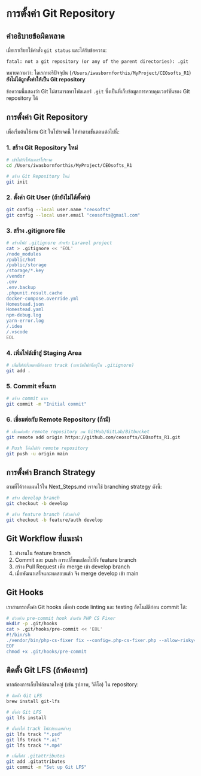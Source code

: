 # การตั้งค่า Git Repository

## คำอธิบายข้อผิดพลาด

เมื่อเราเรียกใช้คำสั่ง `git status` และได้รับข้อความ:

```
fatal: not a git repository (or any of the parent directories): .git
```

หมายความว่า: ไดเรกทอรีปัจจุบัน (`/Users/iwasbornforthis/MyProject/CEOsofts_R1`) **ยังไม่ได้ถูกตั้งค่าให้เป็น Git repository**

ข้อความนี้แสดงว่า Git ไม่สามารถหาโฟลเดอร์ `.git` ซึ่งเป็นที่เก็บข้อมูลการควบคุมเวอร์ชันของ Git repository ได้

## การตั้งค่า Git Repository

เพื่อเริ่มต้นใช้งาน Git ในโปรเจคนี้ ให้ทำตามขั้นตอนต่อไปนี้:

### 1. สร้าง Git Repository ใหม่

```bash
# เข้าไปยังโฟลเดอร์โปรเจค
cd /Users/iwasbornforthis/MyProject/CEOsofts_R1

# สร้าง Git Repository ใหม่
git init
```

### 2. ตั้งค่า Git User (ถ้ายังไม่ได้ตั้งค่า)

```bash
git config --local user.name "ceosofts"
git config --local user.email "ceosofts@gmail.com"
```

### 3. สร้าง .gitignore file

```bash
# สร้างไฟล์ .gitignore สำหรับ Laravel project
cat > .gitignore << 'EOL'
/node_modules
/public/hot
/public/storage
/storage/*.key
/vendor
.env
.env.backup
.phpunit.result.cache
docker-compose.override.yml
Homestead.json
Homestead.yaml
npm-debug.log
yarn-error.log
/.idea
/.vscode
EOL
```

### 4. เพิ่มไฟล์เข้าสู่ Staging Area

```bash
# เพิ่มไฟล์ทั้งหมดที่ต้องการ track (ยกเว้นไฟล์ที่อยู่ใน .gitignore)
git add .
```

### 5. Commit ครั้งแรก

```bash
# สร้าง commit แรก
git commit -m "Initial commit"
```

### 6. เชื่อมต่อกับ Remote Repository (ถ้ามี)

```bash
# เชื่อมต่อกับ remote repository บน GitHub/GitLab/Bitbucket
git remote add origin https://github.com/ceosofts/CEOsofts_R1.git

# Push โค้ดไปยัง remote repository
git push -u origin main
```

## การตั้งค่า Branch Strategy

ตามที่ได้วางแผนไว้ใน Next_Steps.md เราจะใช้ branching strategy ดังนี้:

```bash
# สร้าง develop branch
git checkout -b develop

# สร้าง feature branch (ตัวอย่าง)
git checkout -b feature/auth develop
```

## Git Workflow ที่แนะนำ

1. ทำงานใน feature branch
2. Commit และ push การเปลี่ยนแปลงไปยัง feature branch
3. สร้าง Pull Request เพื่อ merge เข้า develop branch
4. เมื่อพัฒนาเสร็จและทดสอบแล้ว จึง merge develop เข้า main

## Git Hooks

เราสามารถตั้งค่า Git hooks เพื่อทำ code linting และ testing อัตโนมัติก่อน commit ได้:

```bash
# ตัวอย่าง pre-commit hook สำหรับ PHP CS Fixer
mkdir -p .git/hooks
cat > .git/hooks/pre-commit << 'EOL'
#!/bin/sh
./vendor/bin/php-cs-fixer fix --config=.php-cs-fixer.php --allow-risky=yes
EOF
chmod +x .git/hooks/pre-commit
```

## ติดตั้ง Git LFS (ถ้าต้องการ)

หากต้องการเก็บไฟล์ขนาดใหญ่ (เช่น รูปภาพ, วิดีโอ) ใน repository:

```bash
# ติดตั้ง Git LFS
brew install git-lfs

# ตั้งค่า Git LFS
git lfs install

# ตั้งค่าให้ track ไฟล์ประเภทต่างๆ
git lfs track "*.psd"
git lfs track "*.ai"
git lfs track "*.mp4"

# เพิ่มไฟล์ .gitattributes
git add .gitattributes
git commit -m "Set up Git LFS"
```
